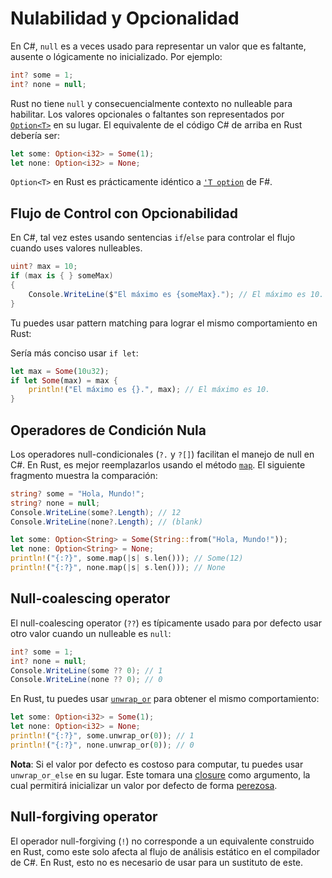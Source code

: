 # Nulabilidad y Opcionalidad

En C#, `null` es a veces usado para representar un valor que es faltante, ausente
o lógicamente no inicializado. Por ejemplo:

```csharp
int? some = 1;
int? none = null;
```

Rust no tiene `null` y consecuencialmente contexto no nulleable para habilitar.
Los valores opcionales o faltantes son representados por [`Option<T>`][option]
en su lugar. El equivalente de el código C# de arriba en Rust debería ser:

```rust
let some: Option<i32> = Some(1);
let none: Option<i32> = None;
```

`Option<T>` en Rust es prácticamente idéntico a [`'T option`][opt.fs] de F#.

[opt.fs]: https://fsharp.github.io/fsharp-core-docs/reference/fsharp-core-option-1.html

## Flujo de Control con Opcionabilidad

En C#, tal vez estes usando sentencias `if`/`else` para controlar el flujo 
cuando uses valores nulleables.


```csharp
uint? max = 10;
if (max is { } someMax)
{
    Console.WriteLine($"El máximo es {someMax}."); // El máximo es 10.
}
```

Tu puedes usar pattern matching para lograr el mismo comportamiento en Rust:

Sería más conciso usar `if let`:

```rust
let max = Some(10u32);
if let Some(max) = max {
    println!("El máximo es {}.", max); // El máximo es 10.
}
```

## Operadores de Condición Nula

Los operadores null-condicionales (`?.` y `?[]`) facilitan el manejo de null en 
C#. En Rust, es mejor reemplazarlos usando el método [`map`][optmap]. El siguiente
fragmento muestra la comparación:

```csharp
string? some = "Hola, Mundo!";
string? none = null;
Console.WriteLine(some?.Length); // 12
Console.WriteLine(none?.Length); // (blank)
```

```rust
let some: Option<String> = Some(String::from("Hola, Mundo!"));
let none: Option<String> = None;
println!("{:?}", some.map(|s| s.len())); // Some(12)
println!("{:?}", none.map(|s| s.len())); // None
```

## Null-coalescing operator

El null-coalescing operator (`??`) es típicamente usado para por defecto usar 
otro valor cuando un nulleable es `null`:

```csharp
int? some = 1;
int? none = null;
Console.WriteLine(some ?? 0); // 1
Console.WriteLine(none ?? 0); // 0
```

En Rust, tu puedes usar [`unwrap_or`][unwrap-or] para obtener el mismo 
comportamiento:

```rust
let some: Option<i32> = Some(1);
let none: Option<i32> = None;
println!("{:?}", some.unwrap_or(0)); // 1
println!("{:?}", none.unwrap_or(0)); // 0
```

**Nota**: Si el valor por defecto es costoso para computar, tu puedes usar 
`unwrap_or_else` en su lugar. Este tomara una [closure] como argumento, la cual
permitirá inicializar un valor por defecto de forma [perezosa].

## Null-forgiving operator

El operador null-forgiving (`!`) no corresponde a un equivalente construido en 
Rust, como este solo afecta al flujo de análisis estático en el compilador de C#.
En Rust, esto no es necesario de usar para un sustituto de este.

[option]: https://doc.rust-lang.org/std/option/enum.Option.html
[optmap]: https://doc.rust-lang.org/std/option/enum.Option.html#method.map
[unwrap-or]: https://doc.rust-lang.org/std/option/enum.Option.html#method.unwrap_or
[perezosa]: https://es.wikipedia.org/wiki/Evaluación_perezosa
[closure]: ../language/lambda-and-closures